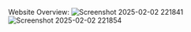 Website Overview:
![Screenshot 2025-02-02 221841](https://github.com/user-attachments/assets/467e802c-1139-4d6e-b87e-8cf98e2fb2e6)
![Screenshot 2025-02-02 221854](https://github.com/user-attachments/assets/c855e20d-02cc-4966-8013-e95c7d7fd605)
